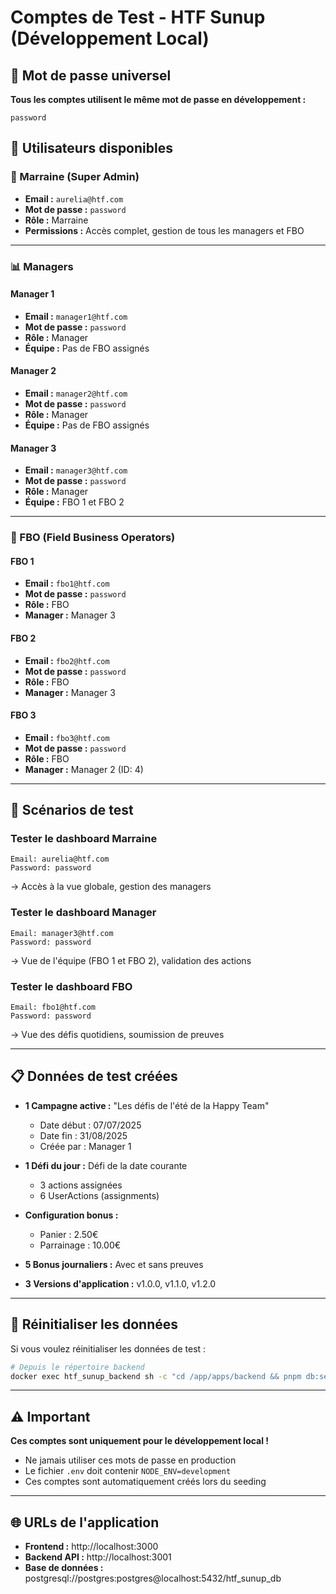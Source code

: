 # Comptes de Test - HTF Sunup (Développement Local)

## 🔐 Mot de passe universel

**Tous les comptes utilisent le même mot de passe en développement :**

```
password
```

## 👥 Utilisateurs disponibles

### 👑 Marraine (Super Admin)

- **Email :** `aurelia@htf.com`
- **Mot de passe :** `password`
- **Rôle :** Marraine
- **Permissions :** Accès complet, gestion de tous les managers et FBO

---

### 📊 Managers

#### Manager 1

- **Email :** `manager1@htf.com`
- **Mot de passe :** `password`
- **Rôle :** Manager
- **Équipe :** Pas de FBO assignés

#### Manager 2

- **Email :** `manager2@htf.com`
- **Mot de passe :** `password`
- **Rôle :** Manager
- **Équipe :** Pas de FBO assignés

#### Manager 3

- **Email :** `manager3@htf.com`
- **Mot de passe :** `password`
- **Rôle :** Manager
- **Équipe :** FBO 1 et FBO 2

---

### 👤 FBO (Field Business Operators)

#### FBO 1

- **Email :** `fbo1@htf.com`
- **Mot de passe :** `password`
- **Rôle :** FBO
- **Manager :** Manager 3

#### FBO 2

- **Email :** `fbo2@htf.com`
- **Mot de passe :** `password`
- **Rôle :** FBO
- **Manager :** Manager 3

#### FBO 3

- **Email :** `fbo3@htf.com`
- **Mot de passe :** `password`
- **Rôle :** FBO
- **Manager :** Manager 2 (ID: 4)

---

## 🎯 Scénarios de test

### Tester le dashboard Marraine

```
Email: aurelia@htf.com
Password: password
```

→ Accès à la vue globale, gestion des managers

### Tester le dashboard Manager

```
Email: manager3@htf.com
Password: password
```

→ Vue de l'équipe (FBO 1 et FBO 2), validation des actions

### Tester le dashboard FBO

```
Email: fbo1@htf.com
Password: password
```

→ Vue des défis quotidiens, soumission de preuves

---

## 📋 Données de test créées

- **1 Campagne active :** "Les défis de l'été de la Happy Team"

  - Date début : 07/07/2025
  - Date fin : 31/08/2025
  - Créée par : Manager 1

- **1 Défi du jour :** Défi de la date courante

  - 3 actions assignées
  - 6 UserActions (assignments)

- **Configuration bonus :**

  - Panier : 2.50€
  - Parrainage : 10.00€

- **5 Bonus journaliers :** Avec et sans preuves

- **3 Versions d'application :** v1.0.0, v1.1.0, v1.2.0

---

## 🔄 Réinitialiser les données

Si vous voulez réinitialiser les données de test :

```bash
# Depuis le répertoire backend
docker exec htf_sunup_backend sh -c "cd /app/apps/backend && pnpm db:seed"
```

---

## ⚠️ Important

**Ces comptes sont uniquement pour le développement local !**

- Ne jamais utiliser ces mots de passe en production
- Le fichier `.env` doit contenir `NODE_ENV=development`
- Ces comptes sont automatiquement créés lors du seeding

---

## 🌐 URLs de l'application

- **Frontend :** http://localhost:3000
- **Backend API :** http://localhost:3001
- **Base de données :** postgresql://postgres:postgres@localhost:5432/htf_sunup_db
